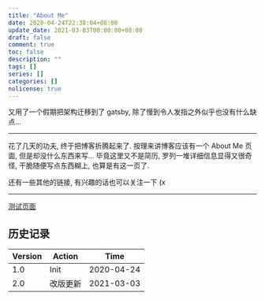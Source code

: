 ```yaml
---
title: "About Me"
date: 2020-04-24T22:38:04+08:00
update_date: 2021-03-03T00:00:00+08:00
draft: false
comment: true
toc: false
description: ""
tags: []
series: []
categories: []
nolicense: true
---
```


又用了一个假期把架构迁移到了 gatsby, 除了慢到令人发指之外似乎也没有什么缺点...

----

花了几天的功夫, 终于把博客折腾起来了. 按理来讲博客应该有一个 About Me 页面, 但是却没什么东西来写... 毕竟这里又不是简历, 罗列一堆详细信息显得又很奇怪, 干脆随便写点东西糊上, 也算是有这一页了.

还有一些其他的链接, 有兴趣的话也可以关注一下 (x

----

[测试页面](/md_test)

## 历史记录

| Version | Action   | Time        |
| ------- | -------- | ----------- |
| 1.0     | Init     | 2020-04-24  |
| 2.0     | 改版更新   | 2021-03-03  |